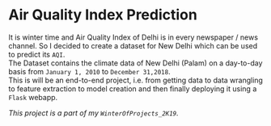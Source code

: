 # Air Quality Index Prediction
It is winter time and Air Quality Index of Delhi is in every newspaper / news channel. So I decided to create a dataset for New Delhi which can be used to predict its `AQI`.  
The Dataset contains the climate data of New Delhi (Palam) on a day-to-day basis from `January 1, 2010` to `December 31,2018`.     
This is will be an end-to-end project, i.e. from getting data to data wrangling to feature extraction to model creation and then finally deploying it using a `Flask` webapp.        

_*This project is a part of my `WinterOfProjects_2K19`.*_
